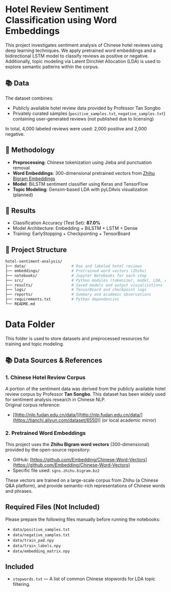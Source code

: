 # Hotel Review Sentiment Classification using Word Embeddings

This project investigates sentiment analysis of Chinese hotel reviews using deep learning techniques. We apply pretrained word embeddings and a bidirectional LSTM model to classify reviews as positive or negative. Additionally, topic modeling via Latent Dirichlet Allocation (LDA) is used to explore semantic patterns within the corpus.

## 📚 Data

The dataset combines:
- Publicly available hotel review data provided by Professor Tan Songbo
- Privately curated samples (`positive_samples.txt`, `negative_samples.txt`) containing user-generated reviews (not published due to licensing)

In total, 4,000 labeled reviews were used: 2,000 positive and 2,000 negative.

## 🧠 Methodology

- **Preprocessing**: Chinese tokenization using Jieba and punctuation removal
- **Word Embeddings**: 300-dimensional pretrained vectors from [Zhihu Bigram Embeddings](https://github.com/Embedding/Chinese-Word-Vectors)
- **Model**: BiLSTM sentiment classifier using Keras and TensorFlow
- **Topic Modeling**: Gensim-based LDA with pyLDAvis visualization (planned)

## 🧪 Results

- Classification Accuracy (Test Set): **87.0%**
- Model Architecture: Embedding + BiLSTM + LSTM + Dense
- Training: EarlyStopping + Checkpointing + TensorBoard

## 📁 Project Structure

```bash
hotel-sentiment-analysis/
├── data/                    # Raw and labeled hotel reviews
├── embeddings/              # Pretrained word vectors (Zhihu)
├── notebooks/               # Jupyter Notebooks for each step
├── src/                     # Python modules (tokenizer, model, LDA, etc.)
├── results/                 # Saved models and output visualizations
├── logs/                    # TensorBoard and checkpoint logs
├── reports/                 # Summary and academic observations
├── requirements.txt         # Python dependencies
└── README.md

```

# Data Folder

This folder is used to store datasets and preprocessed resources for training and topic modeling.

## 📚 Data Sources & References

### 1. Chinese Hotel Review Corpus
A portion of the sentiment data was derived from the publicly available hotel review corpus by Professor **Tan Songbo**. This dataset has been widely used for sentiment analysis research in Chinese NLP.  
Original corpus reference:
- [[http://nlp.fudan.edu.cn/data/](http://nlp.fudan.edu.cn/data/](https://tianchi.aliyun.com/dataset/6550)) (or local academic mirror)

### 2. Pretrained Word Embeddings
This project uses the **Zhihu Bigram word vectors** (300-dimensional) provided by the open-source repository:

- GitHub: [https://github.com/Embedding/Chinese-Word-Vectors](https://github.com/Embedding/Chinese-Word-Vectors)
- Specific file used: `sgns.zhihu.bigram.bz2`

These vectors are trained on a large-scale corpus from Zhihu (a Chinese Q&A platform), and provide semantic-rich representations of Chinese words and phrases.


## Required Files (Not Included)

Please prepare the following files manually before running the notebooks:

- `data/positive_samples.txt`
- `data/negative_samples.txt`
- `data/train_pad.npy`
- `data/train_labels.npy`
- `data/embedding_matrix.npy`

## Included

- `stopwords.txt` — A list of common Chinese stopwords for LDA topic filtering.


